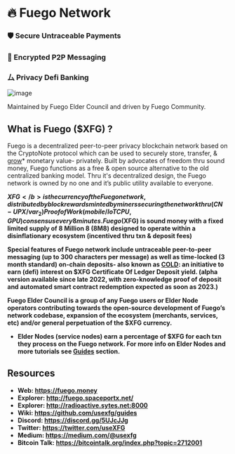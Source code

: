#   🔥 Fuego Network

### 🛡 Secure Untraceable Payments 
### 🔏 Encrypted P2P Messaging 
### ⼛ Privacy Defi Banking

![image](https://raw.githubusercontent.com/usexfg/fuego-data/master/images/fuegoline.gif)

Maintained by Fuego Elder Council and driven by Fuego Community.

## What is Fuego ($XFG) ?

Fuego is a decentralized peer-to-peer privacy blockchain network based on the CryptoNote protocol which can be used to securely store, transfer, & [grow](https://github.com/usexfg/cold-dao)* monetary value- privately.
Built by advocates of freedom thru sound money, Fuego functions as a free & open source alternative to the old centralized banking model. Thru it's decentralized design, the Fuego network is owned by no one and it’s public utility available to everyone.

<b>$XFG</b> is the currency of the Fuego network, distributed by block rewards minted by miners securing the network thru (CN-UPX/var_2) Proof of Work (mobile/IoT CPU, GPU) consensus every 8 minutes.  Fuego ($XFG) is sound money with a fixed limited supply of 8 Million 8 (8M8) designed to operate within a disinflationary ecosystem (incentived thru txn & deposit fees)

Special features of Fuego network include untraceable peer-to-peer messaging  (up to 300 characters per message) as well as time-locked (3 month standard) on-chain deposits- also known as  [COLD](https://github.com/usexfg/cold-dao): an initiative to earn (defi) interest on $XFG **C**ertificate **O**f **L**edger **D**eposit yield. (alpha version available since late 2022, with zero-knowledge proof of deposit and automated smart contract redemption expected as soon as 2023.)

Fuego Elder Council is a group of any Fuego users or Elder Node operators contributing towards the open-source development of Fuego’s network codebase, expansion of the ecosystem (merchants, services, etc) and/or general perpetuation of the $XFG currency. 
* Elder Nodes (service nodes) earn a percentage of $XFG for each txn they process on the Fuego network. For more info on Elder Nodes and more tutorials see  [Guides](https://github.com/usexfg/Guides/wiki/Run-an-Elder-Node) section.

## Resources

-   Web: <https://fuego.money>
-   Explorer: <http://fuego.spaceportx.net/>
-   Explorer: <http://radioactive.sytes.net:8000>
-   Wiki:  <https://github.com/usexfg/guides>
-   Discord: <https://discord.gg/5UJcJJg>
-   Twitter: <https://twitter.com/useXFG>
-   Medium: <https://medium.com/@usexfg>
-   Bitcoin Talk: <https://bitcointalk.org/index.php?topic=2712001>
